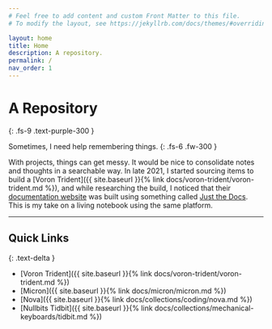 ```yaml
---
# Feel free to add content and custom Front Matter to this file.
# To modify the layout, see https://jekyllrb.com/docs/themes/#overriding-theme-defaults

layout: home
title: Home
description: A repository.
permalink: /
nav_order: 1
---
```


# A Repository
{: .fs-9 .text-purple-300 }

Sometimes, I need help remembering things.
{: .fs-6 .fw-300 }

With projects, things can get messy. It would be nice to consolidate notes and thoughts in a searchable way. In late 2021, I started sourcing items to build a [Voron Trident]({{ site.baseurl }}{% link docs/voron-trident/voron-trident.md %}), and while researching the build, I noticed that their [documentation website](https://docs.vorondesign.com/) was built using something called [Just the Docs](https://github.com/just-the-docs/just-the-docs). This is my take on a living notebook using the same platform.

---

## Quick Links
{: .text-delta }
*   [Voron Trident]({{ site.baseurl }}{% link docs/voron-trident/voron-trident.md %})
*   [Micron]({{ site.baseurl }}{% link docs/micron/micron.md %})
*   [Nova]({{ site.baseurl }}{% link docs/collections/coding/nova.md %})
*   [Nullbits Tidbit]({{ site.baseurl }}{% link docs/collections/mechanical-keyboards/tidbit.md %})
